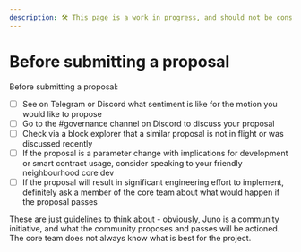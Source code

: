 ```yaml
---
description: 🛠 This page is a work in progress, and should not be considered canon 🛠
---
```


# Before submitting a proposal

Before submitting a proposal:

* [ ] See on Telegram or Discord what sentiment is like for the motion you would like to propose
* [ ] Go to the #governance channel on Discord to discuss your proposal
* [ ] Check via a block explorer that a similar proposal is not in flight or was discussed recently
* [ ] If the proposal is a parameter change with implications for development or smart contract usage, consider speaking to your friendly neighbourhood core dev
* [ ] If the proposal will result in significant engineering effort to implement, definitely ask a member of the core team about what would happen if the proposal passes

These are just guidelines to think about - obviously, Juno is a community initiative, and what the community proposes and passes will be actioned. The core team does not always know what is best for the project.
